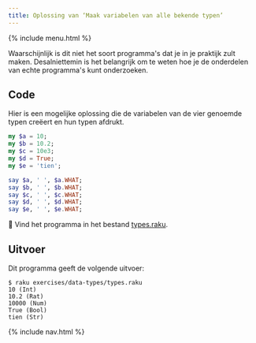```yaml
---
title: Oplossing van ‘Maak variabelen van alle bekende typen’
---
```


{% include menu.html %}

Waarschijnlijk is dit niet het soort programma's dat je in je praktijk zult maken. Desalniettemin is het belangrijk om te weten hoe je de onderdelen van echte programma's kunt onderzoeken.

## Code

Hier is een mogelijke oplossing die de variabelen van de vier genoemde typen creëert en hun typen afdrukt.

```raku
my $a = 10;
my $b = 10.2;
my $c = 10e3;
my $d = True;
my $e = 'tien';

say $a, ' ', $a.WHAT;
say $b, ' ', $b.WHAT;
say $c, ' ', $c.WHAT;
say $d, ' ', $d.WHAT;
say $e, ' ', $e.WHAT;
```

🦋 Vind het programma in het bestand [types.raku](https://github.com/ash/raku-course/blob/master/exercises/typed-variables/types.raku).

## Uitvoer

Dit programma geeft de volgende uitvoer:

```console
$ raku exercises/data-types/types.raku
10 (Int)
10.2 (Rat)
10000 (Num)
True (Bool)
tien (Str)
```

{% include nav.html %}